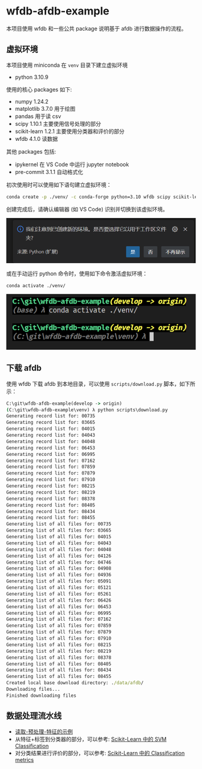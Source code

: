 # wfdb-afdb-example

本项目使用 wfdb 和一些公共 package 说明基于 afdb 进行数据操作的流程。

## 虚拟环境

本项目使用 miniconda 在 `venv` 目录下建立虚拟环境

- python 3.10.9

使用的核心 packages 如下:

- numpy 1.24.2
- matplotlib 3.7.0 用于绘图
- pandas 用于读 csv
- scipy 1.10.1 主要使用信号处理的部分
- scikit-learn 1.2.1 主要使用分类器和评价的部分
- wfdb 4.1.0 读数据

其他 packages 包括:

- ipykernel 在 VS Code 中运行 jupyter notebook
- pre-commit 3.1.1 自动格式化

初次使用时可以使用如下语句建立虚拟环境：

```bash
conda create -p ./venv/ -c conda-forge python=3.10 wfdb scipy scikit-learn matplotlib
```

创建完成后，请确认编辑器 (如 VS Code) 识别并切换到该虚拟环境。

![](./docs/venv_vscode.png)

或在手动运行 python 命令时，使用如下命令激活虚拟环境：

```bash
conda activate ./venv/
```

![](./docs/venv_cmd.png)

## 下载 afdb

使用 wfdb 下载 afdb 到本地目录，可以使用 `scripts/download.py` 脚本，如下所示：

```cmd
C:\git\wfdb-afdb-example(develop -> origin)
(C:\git\wfdb-afdb-example\venv) λ python scripts\download.py
Generating record list for: 00735
Generating record list for: 03665
Generating record list for: 04015
Generating record list for: 04043
Generating record list for: 04048
Generating record list for: 06453
Generating record list for: 06995
Generating record list for: 07162
Generating record list for: 07859
Generating record list for: 07879
Generating record list for: 07910
Generating record list for: 08215
Generating record list for: 08219
Generating record list for: 08378
Generating record list for: 08405
Generating record list for: 08434
Generating record list for: 08455
Generating list of all files for: 00735
Generating list of all files for: 03665
Generating list of all files for: 04015
Generating list of all files for: 04043
Generating list of all files for: 04048
Generating list of all files for: 04126
Generating list of all files for: 04746
Generating list of all files for: 04908
Generating list of all files for: 04936
Generating list of all files for: 05091
Generating list of all files for: 05121
Generating list of all files for: 05261
Generating list of all files for: 06426
Generating list of all files for: 06453
Generating list of all files for: 06995
Generating list of all files for: 07162
Generating list of all files for: 07859
Generating list of all files for: 07879
Generating list of all files for: 07910
Generating list of all files for: 08215
Generating list of all files for: 08219
Generating list of all files for: 08378
Generating list of all files for: 08405
Generating list of all files for: 08434
Generating list of all files for: 08455
Created local base download directory: ./data/afdb/
Downloading files...
Finished downloading files
```

## 数据处理流水线

- [读取-预处理-特征的示例](./docs/pipeline.ipynb)
- 从特征+标签到分类器的部分，可以参考: [Scikit-Learn 中的 SVM Classification](https://scikit-learn.org/stable/modules/svm.html#classification)
- 对分类结果进行评价的部分，可以参考: [Scikit-Learn 中的 Classification metrics](https://scikit-learn.org/stable/modules/model_evaluation.html#classification-metrics)
